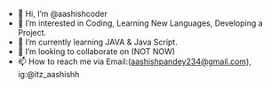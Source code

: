 - 👋 Hi, I’m @aashishcoder
- 👀 I’m interested in Coding, Learning New Languages, Developing a Project.
- 🌱 I’m currently learning JAVA & Java Script.
- 💞️ I’m looking to collaborate on (NOT NOW)
- 📫 How to reach me via Email:(aashishpandey234@gmail.com), ig:@itz_aashishh

<!---
aashishcoder/aashishcoder is a ✨ special ✨ repository because its `README.md` (this file) appears on your GitHub profile.
You can click the Preview link to take a look at your changes.
--->
